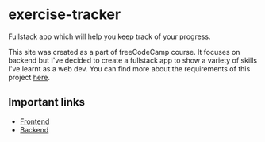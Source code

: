 # exercise-tracker
Fullstack app which will help you keep track of your progress.

This site was created as a part of freeCodeCamp course.
It focuses on backend but I've decided to create a fullstack app to show a variety of skills I've learnt as a web dev.
You can find more about the requirements of this project [here](https://www.freecodecamp.org/learn/back-end-development-and-apis/back-end-development-and-apis-projects/exercise-tracker).

## Important links
- [Frontend](https://exercise-tracker-kt.netlify.app)
- [Backend](https://exercise-tracker-kt.herokuapp.com)
